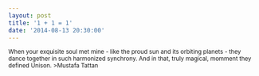 ```yaml
---
layout: post
title: '1 + 1 = 1'
date: '2014-08-13 20:30:00'
---
```

<small>
When your exquisite soul met mine -  
like the proud sun and its orbiting planets -  
they dance together in such harmonized synchrony.  
And in that, truly magical, momment they defined Unison.  
>Mustafa Tattan  
</small>
